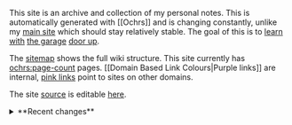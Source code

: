 This site is an archive and collection of my personal notes.  This is automatically generated with [[Ochrs]] and is changing constantly, unlike my [main site](https://zachmanson.com) which should stay relatively stable.  The goal of this is to [learn](https://notes.andymatuschak.org/Work_with_the_garage_door_up) [with](https://www.swyx.io/learn-in-public) [the garage](https://notes.nicolevanderhoeven.com/Learning+in+public) [door up](https://notes.nicolevanderhoeven.com/Working+with+the+garage+door+up).

The [sitemap](/404.html) shows the full wiki structure. This site currently has <ochrs:page-count> pages.  [[Domain Based Link Colours|Purple links]] are internal, [pink links](https://en.wikipedia.org/wiki/Magic_(programming)) point to sites on other domains. 

The site [source](https://github.com/pavo-etc/notes) is editable [here](https://github.dev/pavo-etc/notes/).

<details markdown="1"><summary>**Recent changes**</summary>
<ochrs:recent-edit:0>  
<ochrs:recent-edit:1>  
<ochrs:recent-edit:2>  
<ochrs:recent-edit:3>  
<ochrs:recent-edit:4>  
</details>
